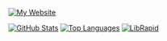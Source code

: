 [![My Website](https://img.shields.io/badge/My%20Website-tobydavis.dev-blue)](https://tobydavis.dev/)

[![GitHub Stats](https://github-readme-stats.vercel.app/api?username=pencilcaseman&show_icons=true&theme=radical)](https://github.com/Pencilcaseman) [![Top Languages](https://github-readme-stats.vercel.app/api/top-langs/?username=pencilcaseman&theme=radical&style=compact&hide=JavaScript,HTML,CSS,Roff)](https://github.com/Pencilcaseman) [![LibRapid](https://github-readme-stats.vercel.app/api/pin/?username=pencilcaseman&repo=librapid&theme=radical)](https://github.com/LibRapid/librapid)
